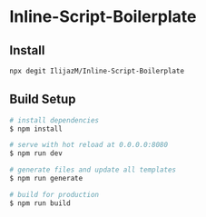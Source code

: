 # Inline-Script-Boilerplate

## Install

``` bash
npx degit IlijazM/Inline-Script-Boilerplate
```

## Build Setup

``` bash
# install dependencies
$ npm install

# serve with hot reload at 0.0.0.0:8080
$ npm run dev

# generate files and update all templates
$ npm run generate

# build for production
$ npm run build
```